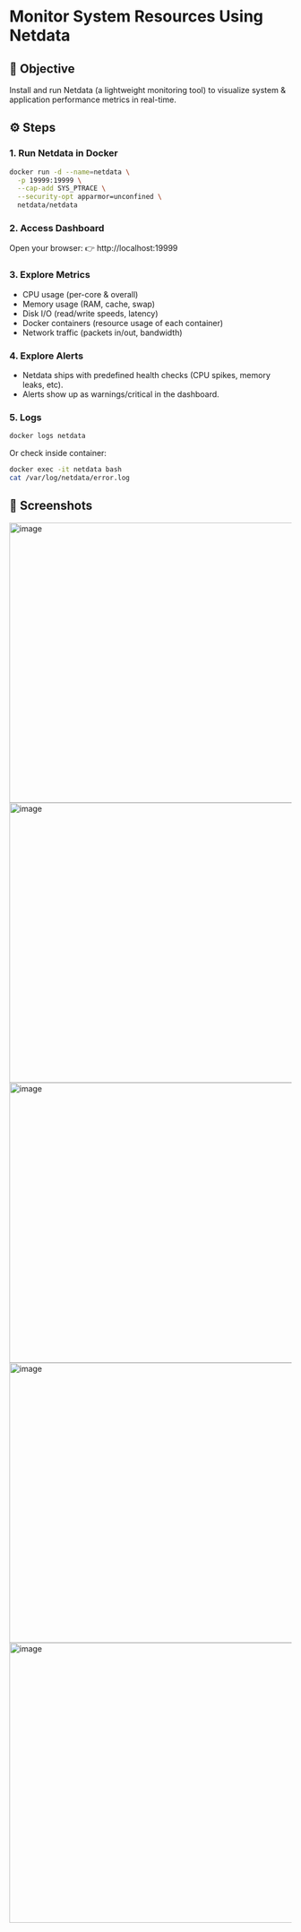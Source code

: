 # Monitor System Resources Using Netdata

## 🎯 Objective

Install and run Netdata (a lightweight monitoring tool) to visualize system & application performance metrics in real-time.

## ⚙️ Steps

### 1. Run Netdata in Docker
```bash
docker run -d --name=netdata \
  -p 19999:19999 \
  --cap-add SYS_PTRACE \
  --security-opt apparmor=unconfined \
  netdata/netdata
```
### 2. Access Dashboard

Open your browser:
👉 http://localhost:19999

### 3. Explore Metrics

- CPU usage (per-core & overall)
- Memory usage (RAM, cache, swap)
- Disk I/O (read/write speeds, latency)
- Docker containers (resource usage of each container)
- Network traffic (packets in/out, bandwidth)

### 4. Explore Alerts

- Netdata ships with predefined health checks (CPU spikes, memory leaks, etc).
- Alerts show up as warnings/critical in the dashboard.

### 5. Logs
```bash
docker logs netdata
```
Or check inside container:
```bash
docker exec -it netdata bash
cat /var/log/netdata/error.log
```
## 📸 Screenshots
<img width="700" height="500" alt="image" src="https://github.com/user-attachments/assets/c1540594-83af-4be0-bee6-8c50c8e74863" />
<img width="7000" height="500" alt="image" src="https://github.com/user-attachments/assets/59c3af9e-0622-42d3-aec6-79d67122af97" />
<img width="7000" height="500" alt="image" src="https://github.com/user-attachments/assets/c11c14a0-a4b7-4c4c-8957-00007dea6e94" />
<img width="7000" height="500" alt="image" src="https://github.com/user-attachments/assets/08f4f4d6-32a4-4602-8aa5-baf8c49c6e64" />
<img width="7000" height="500" alt="image" src="https://github.com/user-attachments/assets/ce7719a8-6ed2-496f-a8a9-e1f0013fad82" />







